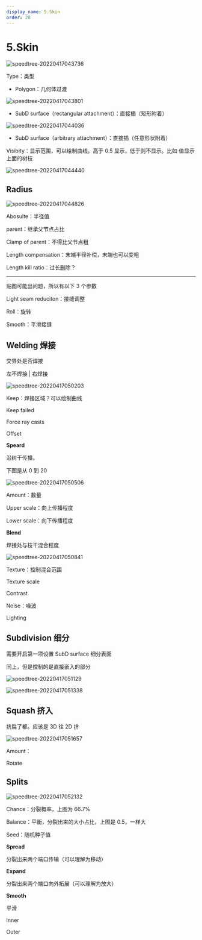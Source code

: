 ```yaml
---
display_name: 5.Skin
order: 28
---
```


# 5.Skin

![speedtree-20220417043736](https://cdn.yuelili.com/docs/speedtree/SpeedTree-20220417043736.png)

Type：类型

- Polygon：几何体过渡

![speedtree-20220417043801](https://cdn.yuelili.com/docs/speedtree/SpeedTree-20220417043801.png)

- SubD surface（rectangular attachment）：直接插（矩形附着）

![speedtree-20220417044036](https://cdn.yuelili.com/docs/speedtree/SpeedTree-20220417044036.png)

- SubD surface（arbitrary attachment）：直接插（任意形状附着）

Visibity：显示范围，可以绘制曲线。高于 0.5 显示，低于则不显示。比如 值显示上面的树枝

![speedtree-20220417044440](https://cdn.yuelili.com/docs/speedtree/SpeedTree-20220417044440.png)

## Radius

![speedtree-20220417044826](https://cdn.yuelili.com/docs/speedtree/SpeedTree-20220417044826.png)

Abosulte：半径值

parent：继承父节点占比

Clamp of parent：不得比父节点粗

Length compensation：末端半径补偿，末端也可以变粗

Length kill ratio：过长删除？

---

贴图可能出问题，所以有以下 3 个参数

Light seam reduciton：接缝调整

Roll：旋转

Smooth：平滑接缝

## Welding 焊接

交界处是否焊接

左不焊接 | 右焊接

![speedtree-20220417050203](https://cdn.yuelili.com/docs/speedtree/SpeedTree-20220417050203.png)

Keep：焊接区域？可以绘制曲线

Keep failed

Force ray casts

Offset

**Speard**

沿树干传播。

下图是从 0 到 20

![speedtree-20220417050506](https://cdn.yuelili.com/docs/speedtree/SpeedTree-20220417050506.png)

Amount：数量

Upper scale：向上传播程度

Lower scale：向下传播程度

**Blend**

焊接处与枝干混合程度

![speedtree-20220417050841](https://cdn.yuelili.com/docs/speedtree/SpeedTree-20220417050841.png)

Texture：控制混合范围

Texture scale

Contrast

Noise：噪波

Lighting

## Subdivision 细分

需要开启第一项设置 SubD surface 细分表面

同上，但是控制的是直接嵌入的部分

![speedtree-20220417051129](https://cdn.yuelili.com/docs/speedtree/SpeedTree-20220417051129.png)

![speedtree-20220417051338](https://cdn.yuelili.com/docs/speedtree/SpeedTree-20220417051338.png)

## Squash 挤入

挤扁了都。应该是 3D 往 2D 挤

![speedtree-20220417051657](https://cdn.yuelili.com/docs/speedtree/SpeedTree-20220417051657.png)

Amount：

Rotate

## Splits

![speedtree-20220417052132](https://cdn.yuelili.com/docs/speedtree/SpeedTree-20220417052132.png)

Chance：分裂概率，上图为 66.7%

Balance：平衡，分裂出来的大小占比，上图是 0.5，一样大

Seed：随机种子值

**Spread**

分裂出来两个端口传输（可以理解为移动）

**Expand**

分裂出来两个端口向外拓展（可以理解为放大）

**Smooth**

平滑

Inner

Outer
